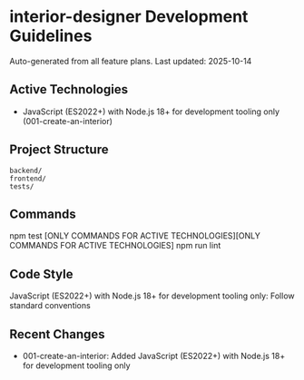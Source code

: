 # interior-designer Development Guidelines

Auto-generated from all feature plans. Last updated: 2025-10-14

## Active Technologies
- JavaScript (ES2022+) with Node.js 18+ for development tooling only (001-create-an-interior)

## Project Structure
```
backend/
frontend/
tests/
```

## Commands
npm test [ONLY COMMANDS FOR ACTIVE TECHNOLOGIES][ONLY COMMANDS FOR ACTIVE TECHNOLOGIES] npm run lint

## Code Style
JavaScript (ES2022+) with Node.js 18+ for development tooling only: Follow standard conventions

## Recent Changes
- 001-create-an-interior: Added JavaScript (ES2022+) with Node.js 18+ for development tooling only

<!-- MANUAL ADDITIONS START -->
<!-- MANUAL ADDITIONS END -->
